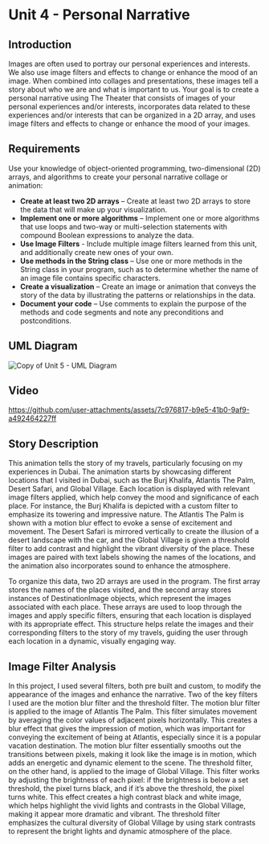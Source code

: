 # Unit 4 - Personal Narrative

## Introduction

Images are often used to portray our personal experiences and interests. We also use image filters and effects to change or enhance the mood of an image. When combined into collages and presentations, these images tell a story about who we are and what is important to us. Your goal is to create a personal narrative using The Theater that consists of images of your personal experiences and/or interests, incorporates data related to these experiences and/or interests that can be organized in a 2D array, and uses image filters and effects to change or enhance the mood of your images.

## Requirements

Use your knowledge of object-oriented programming, two-dimensional (2D) arrays, and algorithms to create your personal narrative collage or animation:

- **Create at least two 2D arrays** – Create at least two 2D arrays to store the data that will make up your visualization.
- **Implement one or more algorithms** – Implement one or more algorithms that use loops and two-way or multi-selection statements with compound Boolean expressions to analyze the data.
- **Use Image Filters** - Include multiple image filters learned from this unit, and additionally create new ones of your own.
- **Use methods in the String class** – Use one or more methods in the String class in your program, such as to determine whether the name of an image file contains specific characters.
- **Create a visualization** – Create an image or animation that conveys the story of the data by illustrating the patterns or relationships in the data.
- **Document your code** – Use comments to explain the purpose of the methods and code segments and note any preconditions and postconditions.

## UML Diagram

![Copy of Unit 5 - UML Diagram](https://github.com/user-attachments/assets/5b8d3dba-e773-4185-86fb-d4b9cd7fce23)

## Video

https://github.com/user-attachments/assets/7c976817-b9e5-41b0-9af9-a492464227ff


## Story Description

This animation tells the story of my travels, particularly focusing on my experiences in Dubai. The animation starts by showcasing different locations that I visited in Dubai, such as the Burj Khalifa, Atlantis The Palm, Desert Safari, and Global Village. Each location is displayed with relevant image filters applied, which help convey the mood and significance of each place. For instance, the Burj Khalifa is depicted with a custom filter to emphasize its towering and impressive nature. The Atlantis The Palm is shown with a motion blur effect to evoke a sense of excitement and movement. The Desert Safari is mirrored vertically to create the illusion of a desert landscape with the car, and the Global Village is given a threshold filter to add contrast and highlight the vibrant diversity of the place. These images are paired with text labels showing the names of the locations, and the animation also incorporates sound to enhance the atmosphere.

To organize this data, two 2D arrays are used in the program. The first array stores the names of the places visited, and the second array stores instances of DestinationImage objects, which represent the images associated with each place. These arrays are used to loop through the images and apply specific filters, ensuring that each location is displayed with its appropriate effect. This structure helps relate the images and their corresponding filters to the story of my travels, guiding the user through each location in a dynamic, visually engaging way.

## Image Filter Analysis

In this project, I used several filters, both pre built and custom, to modify the appearance of the images and enhance the narrative. Two of the key filters I used are the motion blur filter and the threshold filter. The motion blur filter is applied to the image of Atlantis The Palm. This filter simulates movement by averaging the color values of adjacent pixels horizontally. This creates a blur effect that gives the impression of motion, which was important for conveying the excitement of being at Atlantis, especially since it is a popular vacation destination. The motion blur filter essentially smooths out the transitions between pixels, making it look like the image is in motion, which adds an energetic and dynamic element to the scene.
The threshold filter, on the other hand, is applied to the image of Global Village. This filter works by adjusting the brightness of each pixel: if the brightness is below a set threshold, the pixel turns black, and if it’s above the threshold, the pixel turns white. This effect creates a high contrast black and white image, which helps highlight the vivid lights and contrasts in the Global Village, making it appear more dramatic and vibrant. The threshold filter emphasizes the cultural diversity of Global Village by using stark contrasts to represent the bright lights and dynamic atmosphere of the place. 
